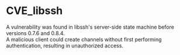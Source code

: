 # CVE_libssh
A vulnerability was found in libssh's server-side state machine before versions 0.7.6 and 0.8.4.   
A malicious client could create channels without first performing authentication, resulting in unauthorized access. 
